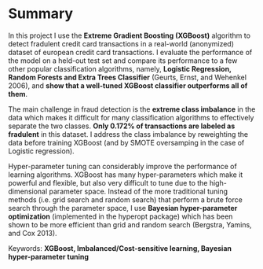 # Summary

In this project I use the **Extreme Gradient Boosting (XGBoost)** algorithm to detect fradulent credit card transactions in a real-world (anonymized) dataset of european credit card transactions. I evaluate the performance of the model on a held-out test set and compare its performance to a few other popular classification algorithms, namely, **Logistic Regression, Random Forests and Extra Trees Classifier** (Geurts, Ernst, and Wehenkel 2006), and **show that a well-tuned XGBoost classifier outperforms all of them**.

The main challenge in fraud detection is the **extreme class imbalance** in the data which makes it difficult for many classification algorithms to effectively separate the two classes. **Only 0.172% of transactions are labeled as fradulent** in this dataset. I address the class imbalance by reweighting the data before training XGBoost (and by SMOTE oversamping in the case of Logistic regression).

Hyper-parameter tuning can considerably improve the performance of learning algorithms. XGBoost has many hyper-parameters which make it powerful and flexible, but also very difficult to tune due to the high-dimensional parameter space. Instead of the more traditional tuning methods (i.e. grid search and random search) that perform a brute force search through the parameter space, I use **Bayesian hyper-parameter optimization** (implemented in the hyperopt package) which has been shown to be more efficient than grid and random search (Bergstra, Yamins, and Cox 2013).

Keywords: **XGBoost, Imbalanced/Cost-sensitive learning, Bayesian hyper-parameter tuning**